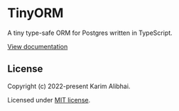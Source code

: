 # TinyORM

A tiny type-safe ORM for Postgres written in TypeScript.

[View documentation](https://tinyorm.vercel.app/)

## License

Copyright (c) 2022-present Karim Alibhai.

Licensed under [MIT license](LICENSE.md).
